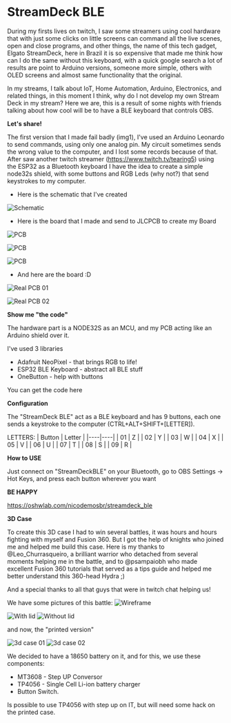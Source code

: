 # StreamDeck BLE

During my firsts lives on twitch, I saw some streamers using cool hardware that with just some clicks on little screens can command all the live scenes, open and close programs, and other things, the name of this tech gadget, Elgato StreamDeck, here in Brazil it is so expensive that made me think how can I do the same without this keyboard, with a quick google search a lot of results are point to Arduino versions, someone more simple, others with OLED screens and almost same functionality that the original.

In my streams, I talk about IoT, Home Automation, Arduino, Electronics, and related things, in this moment I think, why do I not develop my own Stream Deck in my stream? Here we are, this is a result of some nights with friends talking about how cool will be to have a BLE keyboard that controls OBS.

**Let's share!**

The first version that I made fail badly (img1), I've used an Arduino Leonardo to send commands, using only one analog pin. My circuit sometimes sends the wrong value to the computer, and I lost some records because of that. After saw another twitch streamer (https://www.twitch.tv/tearing5) using the ESP32 as a Bluetooth keyboard I have the idea to create a simple node32s shield, with some buttons and RGB Leds (why not?) that send keystrokes to my computer.



-   Here is the schematic that I've created  

![Schematic](assets/schematic.png "Schematic")

-   Here is the board that I made and send to JLCPCB to create my Board

![PCB](assets/pcb01.png "PCB")

![PCB](assets/pcb02.png "PCB")

![PCB](assets/pcb03.png "PCB")

-   And here are the board :D

![Real PCB 01](assets/live01.jpg "Real Life 01")

![Real PCB 02](assets/live02.jpg "Real Life 02")

**Show me "the code"**

The hardware part is a NODE32S as an MCU, and my PCB acting like an Arduino shield over it.

I've used 3 libraries
-   Adafruit NeoPixel - that brings RGB to life!
-   ESP32 BLE Keyboard - abstract all BLE stuff
-   OneButton - help with buttons

You can get the code here

**Configuration**

The "StreamDeck BLE" act as a BLE keyboard and has 9 buttons, each one sends a keystroke to the computer (CTRL+ALT+SHIFT+[LETTER]).

LETTERS:
| Button  | Letter   |
|----|----|
| 01 | Z  |
| 02 | Y  |
| 03 | W  |
| 04 | X  |
| 05 | V  |
| 06 | U  |
| 07 | T  |
| 08 | S  |
| 09 | R  |

**How to USE**

Just connect on "StreamDeckBLE" on your Bluetooth, go to OBS Settings -> Hot Keys, and press each button wherever you want  

**BE HAPPY**

https://oshwlab.com/nicodemosbr/streamdeck_ble

**3D Case**

To create this 3D case I had to win several battles, it was hours and hours fighting with myself and Fusion 360. But I got the help of knights who joined me and helped me build this case. Here is my thanks to @Leo_Churrasqueiro, a brilliant warrior who detached from several moments helping me in the battle, and to @psampaiobh who made excellent Fusion 360 tutorials that served as a tips guide and helped me better understand this 360-head Hydra ;)

And a special thanks to all that guys that were in twitch chat helping us!

We have some pictures of this battle:
![Wireframe](assets/wireframe.png "Wireframe")

![With lid](assets/lado_comtampa.png "With lid")
![Without lid](assets/lado_semtampa.png "Without lid")

and now, the "printed version"

![3d case 01](assets/teclado_frente.png "3D Case")
![3d case 02](assets/teclado_traseira.png "3D Case")

We decided to have a 18650 battery on it, and for this, we use these components:
- MT3608 - Step UP Conversor
- TP4056 - Single Cell Li-ion battery charger
- Button Switch.

Is possible to use TP4056 with step up on IT, but will need some hack on the printed case.